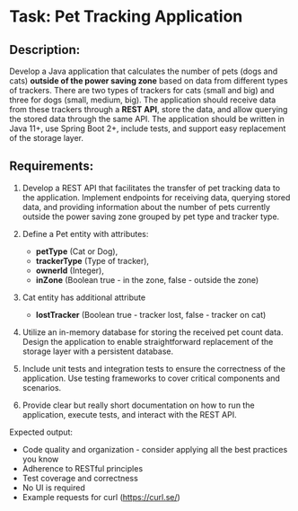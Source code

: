 # Task: Pet Tracking Application

## Description:

Develop a Java application that calculates the number of pets (dogs and cats)
**outside of the power saving zone** based on data from different types of trackers. There are
two types of trackers for cats (small and big) and three for dogs (small, medium, big). The
application should receive data from these trackers through a **REST API**, store the data, and
allow querying the stored data through the same API. The application should be written in
Java 11+, use Spring Boot 2+, include tests, and support easy replacement of the
storage layer.

## Requirements:
1. Develop a REST API that facilitates the transfer of pet tracking data to the application.
Implement endpoints for receiving data, querying stored data, and providing
information about the number of pets currently outside the power saving zone
grouped by pet type and tracker type.

2. Define a Pet entity with attributes:
     
   - **petType** (Cat or Dog),
   - **trackerType** (Type of tracker),
   - **ownerId** (Integer),
   - **inZone** (Boolean true - in the zone, false - outside the zone)
3. Cat entity has additional attribute
   - **lostTracker** (Boolean true - tracker lost, false - tracker on cat)
4. Utilize an in-memory database for storing the received pet count data. Design the
application to enable straightforward replacement of the storage layer with a
persistent database.
5. Include unit tests and integration tests to ensure the correctness of the application.
Use testing frameworks to cover critical components and scenarios.
6. Provide clear but really short documentation on how to run the application, execute
tests, and interact with the REST API.

Expected output:
 - Code quality and organization - consider applying all the best practices you know
 - Adherence to RESTful principles
 - Test coverage and correctness
 - No UI is required
 - Example requests for curl (https://curl.se/)